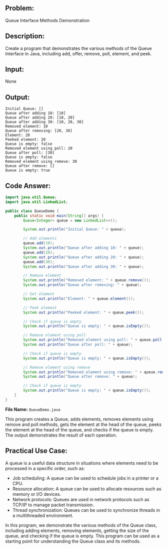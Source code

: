 ## Problem: 
Queue Interface Methods Demonstration

## Description: 
Create a program that demonstrates the various methods of the Queue Interface in Java, including add, offer, remove, poll, element, and peek.

## Input: 
None

## Output:
```
Initial Queue: []
Queue after adding 10: [10]
Queue after adding 20: [10, 20]
Queue after adding 30: [10, 20, 30]
Removed element: 10
Queue after removing: [20, 30]
Element: 20
Peeked element: 20
Queue is empty: false
Removed element using poll: 20
Queue after poll: [30]
Queue is empty: false
Removed element using remove: 30
Queue after remove: []
Queue is empty: true
```

## Code Answer:

```java
import java.util.Queue;
import java.util.LinkedList;

public class QueueDemo {
    public static void main(String[] args) {
        Queue<Integer> queue = new LinkedList<>();

        System.out.println("Initial Queue: " + queue);

        // Add elements
        queue.add(10);
        System.out.println("Queue after adding 10: " + queue);
        queue.add(20);
        System.out.println("Queue after adding 20: " + queue);
        queue.add(30);
        System.out.println("Queue after adding 30: " + queue);

        // Remove element
        System.out.println("Removed element: " + queue.remove());
        System.out.println("Queue after removing: " + queue);

        // Get element
        System.out.println("Element: " + queue.element());

        // Peek element
        System.out.println("Peeked element: " + queue.peek());

        // Check if queue is empty
        System.out.println("Queue is empty: " + queue.isEmpty());

        // Remove element using poll
        System.out.println("Removed element using poll: " + queue.poll());
        System.out.println("Queue after poll: " + queue);

        // Check if queue is empty
        System.out.println("Queue is empty: " + queue.isEmpty());

        // Remove element using remove
        System.out.println("Removed element using remove: " + queue.remove());
        System.out.println("Queue after remove: " + queue);

        // Check if queue is empty
        System.out.println("Queue is empty: " + queue.isEmpty());
    }
}
```
**File Name:** `QueueDemo.java`

This program creates a Queue, adds elements, removes elements using remove and poll methods, gets the element at the head of the queue, peeks the element at the head of the queue, and checks if the queue is empty. The output demonstrates the result of each operation.

## Practical Use Case:
A queue is a useful data structure in situations where elements need to be processed in a specific order, such as:
* Job scheduling: A queue can be used to schedule jobs in a printer or a CPU.
* Resource allocation: A queue can be used to allocate resources such as memory or I/O devices.
* Network protocols: Queues are used in network protocols such as TCP/IP to manage packet transmission.
* Thread synchronization: Queues can be used to synchronize threads in a multithreaded environment.

In this program, we demonstrate the various methods of the Queue class, including adding elements, removing elements, getting the size of the queue, and checking if the queue is empty. This program can be used as a starting point for understanding the Queue class and its methods.